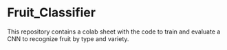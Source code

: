 # Fruit_Classifier
This repository contains a colab sheet with the code to train and evaluate a CNN to recognize fruit by type and variety.
